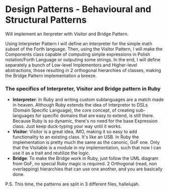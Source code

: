 # Design Patterns - Behavioural and Structural Patterns

Will implement an Iterpreter with Visitor and Bridge Pattern.

Using Interpreter Pattern I will define an interpreter for the simple math subset of the Forth language. Then, using the Visitor Pattern, I will make the Components class capable of computing simple expressions in Polish notation/Forth Language or outputing some strings. In the end, I will define separately a bunch of Low-level Implementors and Higher-level abstractions, those resulting in 2 orthogonal hierarchies of classes, making the Bridge Pattern implementation a breeze.

### The specifics of Interpreter, Visitor and Bridge pattern in Ruby

- __Interpreter__: In Ruby and writing custom sublanguages are a match made in heaven. Although Ruby extends the idea of Interpretor to DSLs (Domain Specific Language), the core concept, of creating sub-languages for specific domains that are easy to extend, is still there. Because Ruby is so dynamic, there's no need for the base Expression class. Just keep duck-typing your way until it works.
- __Visitor__: Visitor is a great idea, IMO, making it so easy to add functionality to an existing class. It's like an USB. In Ruby the implementation is pretty much the same as the canonic, GoF one. Only that the Visitable is a module in my implementation, such that now I can use it as a trait and reutilize the logic.
- __Bridge__: To make the Bridge work in Ruby, just follow the UML diagram from GoF, no special Ruby magic is required. 2 Orthogonal (read, non overlapping) hierarchies that can use one another, and you are basically done.


P.S. This time, the patterns are split in 3 different files, hallelujah.
